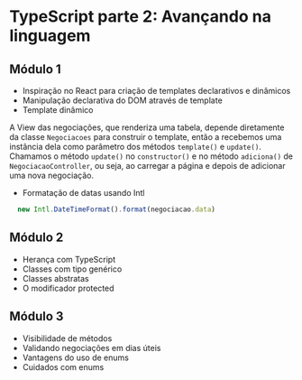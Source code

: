 # TypeScript parte 2: Avançando na linguagem

## Módulo 1

- Inspiração no React para criação de templates declarativos e dinâmicos
- Manipulação declarativa do DOM através de template
- Template dinâmico

A View das negociações, que renderiza uma tabela, depende diretamente da classe `Negociacoes` para construir o template, então a recebemos uma instância dela como parâmetro dos métodos `template()` e `update()`. Chamamos o método `update()` no `constructor()` e no método `adiciona()` de `NegociacaoController`, ou seja, ao carregar a página e depois de adicionar uma nova negociação.

- Formatação de datas usando Intl

```js
  new Intl.DateTimeFormat().format(negociacao.data)
```

## Módulo 2

- Herança com TypeScript
- Classes com tipo genérico
- Classes abstratas
- O modificador protected

## Módulo 3

- Visibilidade de métodos
- Validando negociações em dias úteis
- Vantagens do uso de enums
- Cuidados com enums